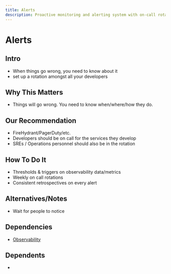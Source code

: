 ```yaml
---
title: Alerts
description: Proactive monitoring and alerting system with on-call rotations for operational excellence
---
```


# Alerts

## Intro
* When things go wrong, you need to know about it
* set up a rotation amongst all your developers

## Why This Matters
* Things will go wrong. You need to know when/where/how they do.

## Our Recommendation
* FireHydrant/PagerDuty/etc.
* Developers should be on call for the services they develop
* SREs / Operations personnel should also be in the rotation

## How To Do It
* Thresholds & triggers on observability data/metrics
* Weekly on call rotations
* Consistent retrospectives on every alert

## Alternatives/Notes
* Wait for people to notice

## Dependencies
* [Observability](/infrastructure/observability)

## Dependents
*